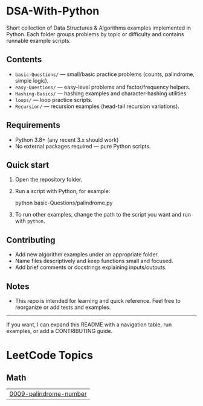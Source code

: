 # DSA-With-Python

Short collection of Data Structures & Algorithms examples implemented in Python. Each folder groups problems by topic or difficulty and contains runnable example scripts.

## Contents

- `basic-Questions/` — small/basic practice problems (counts, palindrome, simple logic).
- `easy-Questions/` — easy-level problems and factor/frequency helpers.
- `Hashing-Basics/` — hashing examples and character-hashing utilities.
- `loops/` — loop practice scripts.
- `Recursion/` — recursion examples (head-tail recursion variations).

## Requirements

- Python 3.8+ (any recent 3.x should work)
- No external packages required — pure Python scripts.

## Quick start

1. Open the repository folder.
2. Run a script with Python, for example:

	python basic-Questions/palindrome.py

3. To run other examples, change the path to the script you want and run with `python`.

## Contributing

- Add new algorithm examples under an appropriate folder.
- Name files descriptively and keep functions small and focused.
- Add brief comments or docstrings explaining inputs/outputs.

## Notes

- This repo is intended for learning and quick reference. Feel free to reorganize or add tests and examples.

---
If you want, I can expand this README with a navigation table, run examples, or add a CONTRIBUTING guide.
<!---LeetCode Topics Start-->
# LeetCode Topics
## Math
|  |
| ------- |
| [0009-palindrome-number](https://github.com/aditya-niranjan/DSA-With-Python/tree/master/0009-palindrome-number) |
<!---LeetCode Topics End-->